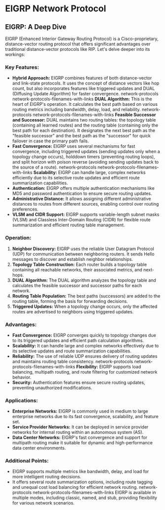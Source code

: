 # EIGRP Network Protocol

## EIGRP: A Deep Dive 

EIGRP (Enhanced Interior Gateway Routing Protocol) is a Cisco-proprietary, distance-vector routing protocol that offers significant advantages over traditional distance-vector protocols like RIP. Let's delve deeper into its workings:

### Key Features:

* **Hybrid Approach:** EIGRP combines features of both distance-vector and link-state protocols. It uses the concept of distance vectors like hop count, but also incorporates features like triggered updates and DUAL (Diffusing Update Algorithm) for faster convergence. network-protocols network-protocols-filenames-with-links **DUAL Algorithm:** This is the heart of EIGRP's operation. It calculates the best path based on various routing metrics including bandwidth, delay, load, and reliability. network-protocols network-protocols-filenames-with-links **Feasible Successor and Successor:** DUAL maintains two routing tables: the topology table (containing all learned routes) and the routing table (containing only the best path for each destination). It designates the next best path as the \"feasible successor\" and the best path as the \"successor\" for quick failover in case the primary path fails.
* **Fast Convergence:** EIGRP uses several mechanisms for fast convergence, including triggered updates (sending updates only when a topology change occurs), holddown timers (preventing routing loops), and split horizon with poison reverse (avoiding sending updates back to the source of a route). network-protocols network-protocols-filenames-with-links **Scalability:** EIGRP can handle large, complex networks efficiently due to its selective route updates and efficient route summarization capabilities.
* **Authentication:** EIGRP offers multiple authentication mechanisms like MD5 and password authentication to ensure secure routing updates.
* **Administrative Distance:** It allows assigning different administrative distances to routes from different sources, enabling control over routing preferences.
* **VLSM and CIDR Support:** EIGRP supports variable-length subnet masks (VLSM) and Classless Inter-Domain Routing (CIDR) for flexible route summarization and efficient routing table management.

### Operation:

1. **Neighbor Discovery:** EIGRP uses the reliable User Datagram Protocol (UDP) for communication between neighboring routers. It sends Hello messages to discover and establish neighbor relationships.
2. **Topology Table Construction:** Each router builds a topology table containing all reachable networks, their associated metrics, and next-hops.
3. **DUAL Algorithm:** The DUAL algorithm analyzes the topology table and calculates the feasible successor and successor paths for each network.
4. **Routing Table Population:** The best paths (successors) are added to the routing table, forming the basis for forwarding decisions.
5. **Triggered Updates:** When a topology change occurs, only the affected routes are advertised to neighbors using triggered updates.

### Advantages:

* **Fast Convergence:** EIGRP converges quickly to topology changes due to its triggered updates and efficient path calculation algorithms.
* **Scalability:** It can handle large and complex networks effectively due to its selective updates and route summarization capabilities.
* **Reliability:** The use of reliable UDP ensures delivery of routing updates and maintains routing table consistency. network-protocols network-protocols-filenames-with-links **Flexibility:** EIGRP supports load balancing, multipath routing, and route filtering for customized network behavior.
* **Security:** Authentication features ensure secure routing updates, preventing unauthorized modifications.

### Applications:

* **Enterprise Networks:** EIGRP is commonly used in medium to large enterprise networks due to its fast convergence, scalability, and feature set.
* **Service Provider Networks:** It can be deployed in service provider networks for internal routing within an autonomous system (AS).
* **Data Center Networks:** EIGRP's fast convergence and support for multipath routing make it suitable for dynamic and high-performance data center environments.

### Additional Points:

* EIGRP supports multiple metrics like bandwidth, delay, and load for more intelligent routing decisions.
* It offers several route summarization options, including route tagging and unequal cost load balancing for efficient network routing. network-protocols network-protocols-filenames-with-links EIGRP is available in multiple modes, including classic, named, and stub, providing flexibility for various network scenarios.

